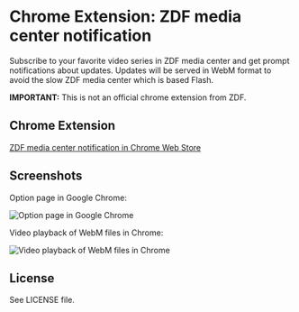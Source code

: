 Chrome Extension: ZDF media center notification
===============================================

Subscribe to your favorite video series in ZDF media center and get prompt notifications about updates. Updates will be served in WebM format to avoid the slow ZDF media center which is based Flash.

**IMPORTANT:** This is not an official chrome extension from ZDF.

Chrome Extension
----------------

[ZDF media center notification in Chrome Web Store](https://chrome.google.com/webstore/detail/zdf-media-center-notifica/gminciihejnpdmenmfdfnieipnodjhog)

Screenshots
-----------

Option page in Google Chrome:

![Option page in Google Chrome](/../master/doc/zdf-media-center-notification_screenshot-options-page_1280x800.png?raw=true)

Video playback of WebM files in Chrome:

![Video playback of WebM files in Chrome](/../master/doc/zdf-media-center-notification_screenshot-video-playback-page_1280x800.png?raw=true)

License
-------

See LICENSE file.